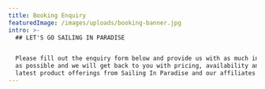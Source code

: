 ```yaml
---
title: Booking Enquiry
featuredImage: /images/uploads/booking-banner.jpg
intro: >-
  ## LET'S GO SAILING IN PARADISE


  Please fill out the enquiry form below and provide us with as much information
  as possible and we will get back to you with pricing, availability and all the
  latest product offerings from Sailing In Paradise and our affiliates.
---
```


